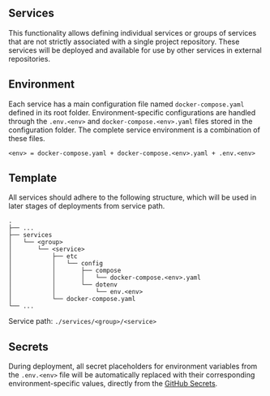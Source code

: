 ## Services
This functionality allows defining individual services or groups of services that are not strictly associated with a single project repository. These services will be deployed and available for use by other services in external repositories.

## Environment
Each service has a main configuration file named `docker-compose.yaml` defined in its root folder. Environment-specific configurations are handled through the `.env.<env>` and `docker-compose.<env>.yaml` files stored in the configuration folder. The complete service environment is a combination of these files.

`<env> = docker-compose.yaml + docker-compose.<env>.yaml + .env.<env>`

## Template
All services should adhere to the following structure, which will be used in later stages of deployments from service path.

```
.
├── ...
├── services
│   └── <group>
│       └── <service>
│           ├── etc
│           │   └── config
│           │       ├── compose
│           │       │   └── docker-compose.<env>.yaml
│           │       └── dotenv
│           │           └── env.<env>
│           └── docker-compose.yaml
└── ...
```

Service path: `./services/<group>/<service>`

## Secrets
During deployment, all secret placeholders for environment variables from the `.env.<env>` file will be automatically replaced with their corresponding environment-specific values, directly from the [GitHub Secrets](https://docs.github.com/en/actions/security-guides/encrypted-secrets).

